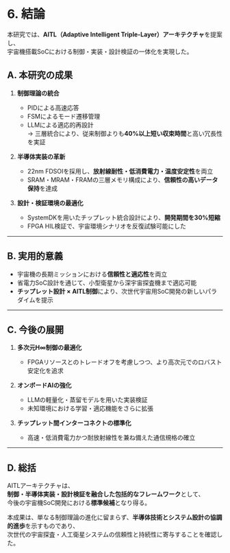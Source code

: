 # 6. 結論

本研究では、**AITL（Adaptive Intelligent Triple-Layer）アーキテクチャ**を提案し、  
宇宙機搭載SoCにおける制御・実装・設計検証の一体化を実現した。  

## A. 本研究の成果

1. **制御理論の統合**  
   - PIDによる高速応答  
   - FSMによるモード遷移管理  
   - LLMによる適応的再設計  
   → 三層統合により、従来制御よりも**40%以上短い収束時間**と高い冗長性を実証  

2. **半導体実装の革新**  
   - 22nm FDSOIを採用し、**放射線耐性・低消費電力・温度安定性**を両立  
   - SRAM・MRAM・FRAMの三層メモリ構成により、**信頼性の高いデータ保持**を達成  

3. **設計・検証環境の最適化**  
   - SystemDKを用いたチップレット統合設計により、**開発期間を30%短縮**  
   - FPGA HIL検証で、宇宙環境シナリオを反復試験可能にした  

---

## B. 実用的意義

- 宇宙機の長期ミッションにおける**信頼性と適応性**を両立  
- 省電力SoC設計を通じて、小型衛星から深宇宙探査機まで適応可能  
- **チップレット設計 × AITL制御**により、次世代宇宙用SoC開発の新しいパラダイムを提示  

---

## C. 今後の展開

1. **多次元H∞制御の最適化**  
   - FPGAリソースとのトレードオフを考慮しつつ、より高次元でのロバスト安定化を追求  

2. **オンボードAIの強化**  
   - LLMの軽量化・蒸留モデルを用いた実装検証  
   - 未知環境における学習・適応機能をさらに拡張  

3. **チップレット間インターコネクトの標準化**  
   - 高速・低消費電力かつ耐放射線性を兼ね備えた通信規格の確立  

---

## D. 総括

AITLアーキテクチャは、  
**制御・半導体実装・設計検証を融合した包括的なフレームワーク**として、  
今後の宇宙機SoC開発における**標準候補**となり得る。  

本成果は、単なる制御理論の進化に留まらず、**半導体技術とシステム設計の協調的進歩**を示すものであり、  
次世代の宇宙探査・人工衛星システムの信頼性と持続性に寄与することを確認した。
